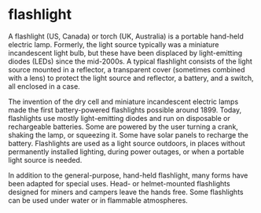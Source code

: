 # flashlight
A flashlight (US, Canada) or torch (UK, Australia) is a portable hand-held electric lamp. Formerly, the light source typically was a miniature incandescent light bulb, but these have been displaced by light-emitting diodes (LEDs) since the mid-2000s. A typical flashlight consists of the light source mounted in a reflector, a transparent cover (sometimes combined with a lens) to protect the light source and reflector, a battery, and a switch, all enclosed in a case.

The invention of the dry cell and miniature incandescent electric lamps made the first battery-powered flashlights possible around 1899. Today, flashlights use mostly light-emitting diodes and run on disposable or rechargeable batteries. Some are powered by the user turning a crank, shaking the lamp, or squeezing it. Some have solar panels to recharge the battery. Flashlights are used as a light source outdoors, in places without permanently installed lighting, during power outages, or when a portable light source is needed.

In addition to the general-purpose, hand-held flashlight, many forms have been adapted for special uses. Head- or helmet-mounted flashlights designed for miners and campers leave the hands free. Some flashlights can be used under water or in flammable atmospheres.
